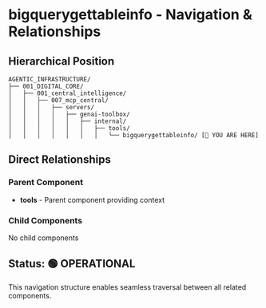 # bigquerygettableinfo - Navigation & Relationships

## Hierarchical Position

```
AGENTIC_INFRASTRUCTURE/
├── 001_DIGITAL_CORE/
│   ├── 001_central_intelligence/
│   │   ├── 007_mcp_central/
│   │   │   ├── servers/
│   │   │   │   ├── genai-toolbox/
│   │   │   │   │   ├── internal/
│   │   │   │   │   │   ├── tools/
│   │   │   │   │   │   │   └── bigquerygettableinfo/ [📍 YOU ARE HERE]

```

## Direct Relationships

### Parent Component
- **tools** - Parent component providing context

### Child Components
No child components

## Status: 🟢 OPERATIONAL

This navigation structure enables seamless traversal between all related components.
